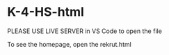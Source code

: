 # K-4-HS-html

PLEASE USE LIVE SERVER in VS Code to open the file

To see the homepage, open the rekrut.html
